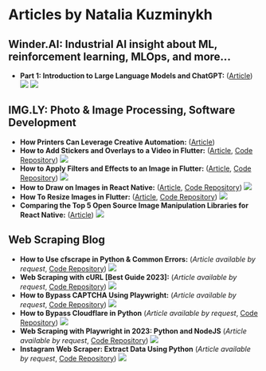 # Articles by Natalia Kuzminykh

## Winder.AI: Industrial AI insight about ML, reinforcement learning, MLOps, and more...

<div>

-   **Part 1: Introduction to Large Language Models and ChatGPT:** ([Article](https://winder.ai/introduction-large-language-models-chatgpt/)) ![](https://img.shields.io/badge/Library-Langchain-informational?style=flat&logo=langchain&logoColor=white&color=0366d6) ![](https://img.shields.io/badge/Library-OpenAI-informational?style=flat&logo=openai&logoColor=white&color=0366d6)   

## IMG.LY: Photo & Image Processing, Software Development

<div>

-   **How Printers Can Leverage Creative Automation:** ([Article](https://img.ly/blog/how-printers-can-leverage-creative-automation/))
-   **How to Add Stickers and Overlays to a Video in Flutter:** ([Article](https://img.ly/blog/how-to-add-stickers-and-overlays-to-a-video-in-flutter/), [Code Repository](https://github.com/nataliakzm/Adding_Stickers_and_Overlays_to_video_in_Flutter)) ![](https://img.shields.io/badge/Library-Flutter-informational?style=flat&logo=flutter&logoColor=white&color=0366d6)  
-   **How to Apply Filters and Effects to an Image in Flutter:** ([Article](https://img.ly/blog/how-to-add-stickers-and-overlays-to-a-video-in-flutter-test/), [Code Repository](https://github.com/nataliakzm/Applying_Filters_and_Effects_to_Images_Flutter)) ![](https://img.shields.io/badge/Library-Flutter-informational?style=flat&logo=flutter&logoColor=white&color=0366d6)
-   **How to Draw on Images in React Native:** ([Article](https://img.ly/blog/how-to-draw-on-images-in-react-native/), [Code Repository](https://github.com/nataliakzm/Draw_on_Images_in_ReactNative)) ![](https://img.shields.io/badge/Library-ReactNative-informational?style=flat&logo=react&logoColor=white&color=0366d6)
-   **How To Resize Images in Flutter:** ([Article](https://img.ly/blog/how-to-resize-images-in-flutter/), [Code Repository](https://github.com/nataliakzm/Resizing_Images_with_Flutter)) ![](https://img.shields.io/badge/Library-Flutter-informational?style=flat&logo=flutter&logoColor=white&color=0366d6)
-   **Comparing the Top 5 Open Source Image Manipulation Libraries for React Native:** ([Article](https://img.ly/blog/comparing-the-top-5-open-source-image-manipulation-libraries-for-react-native/)) ![](https://img.shields.io/badge/Library-ReactNative-informational?style=flat&logo=react&logoColor=white&color=0366d6)

## Web Scraping Blog 

<div>
  
 -   **How to Use cfscrape in Python & Common Errors:** (_Article available by request_,  [Code Repository](https://github.com/nataliakzm/web_scraping/tree/main/cfscrape_usage)) ![](https://img.shields.io/badge/Library-Cfscrape-informational?style=flat&logo=cfscrape&logoColor=white&color=0366d6)
 -   **Web Scraping with cURL [Best Guide 2023]:** (_Article available by request_,  [Code Repository](https://github.com/nataliakzm/web_scraping/tree/main/curl_scraper)) ![](https://img.shields.io/badge/Framework-cURL-informational?style=flat&logo=curl&logoColor=white&color=0366d6)
 -   **How to Bypass CAPTCHA Using Playwright:** (_Article available by request_,  [Code Repository](https://github.com/nataliakzm/web_scraping/tree/main/bypassing_captcha_playwright)) ![](https://img.shields.io/badge/Library-Playwright-informational?style=flat&logo=playwright&logoColor=white&color=0366d6)
 -   **How to Bypass Cloudflare in Python** (_Article available by request_,  [Code Repository](https://github.com/nataliakzm/web_scraping/tree/main/bypassing_cloudflare)) ![](https://img.shields.io/badge/Language-Python-informational?style=flat&logo=python&logoColor=white&color=0366d6)
 -   **Web Scraping with Playwright in 2023: Python and NodeJS** (_Article available by request_,  [Code Repository](https://github.com/nataliakzm/web_scraping/tree/main/playwright_scraper)) ![](https://img.shields.io/badge/Library-Playwright-informational?style=flat&logo=playwright&logoColor=white&color=0366d6)  
 -   **Instagram Web Scraper: Extract Data Using Python** (_Article available by request_,  [Code Repository](https://github.com/nataliakzm/web_scraping/tree/main/insta_scraper)) ![](https://img.shields.io/badge/Language-Python-informational?style=flat&logo=python&logoColor=white&color=0366d6)
